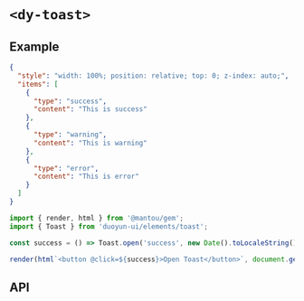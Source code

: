# `<dy-toast>`

## Example

<gbp-example name="dy-toast" src="https://jspm.dev/duoyun-ui/elements/toast">

```json
{
  "style": "width: 100%; position: relative; top: 0; z-index: auto;",
  "items": [
    {
      "type": "success",
      "content": "This is success"
    },
    {
      "type": "warning",
      "content": "This is warning"
    },
    {
      "type": "error",
      "content": "This is error"
    }
  ]
}
```

</gbp-example>

<gbp-sandpack dependencies="@mantou/gem, duoyun-ui">

```ts
import { render, html } from '@mantou/gem';
import { Toast } from 'duoyun-ui/elements/toast';

const success = () => Toast.open('success', new Date().toLocaleString());

render(html`<button @click=${success}>Open Toast</button>`, document.getElementById('root'));
```

</gbp-sandpack>

## API

<gbp-api src="/src/elements/toast.ts"></gbp-api>
